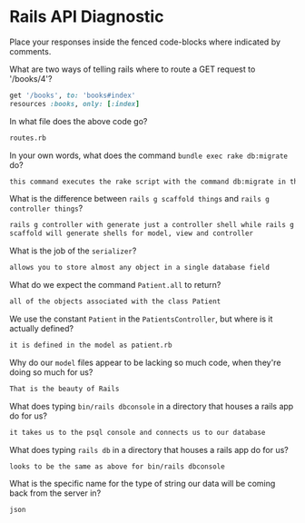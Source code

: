 # Rails API Diagnostic

Place your responses inside the fenced code-blocks where indicated by comments.


What are two ways of telling rails where to route a GET request to '/books/4'?

```rb
get '/books', to: 'books#index'
resources :books, only: [:index]
```

In what file does the above code go?

```md
routes.rb
```

In your own words, what does the command `bundle exec rake db:migrate` do?

```md
this command executes the rake script with the command db:migrate in the context


```

What is the difference between `rails g scaffold things` and
`rails g controller things`?

```md
rails g controller with generate just a controller shell while rails g
scaffold will generate shells for model, view and controller
```

What is the job of the `serializer`?

```md
allows you to store almost any object in a single database field
```

What do we expect the command `Patient.all` to return?

```md
all of the objects associated with the class Patient
```

We use the constant `Patient` in the `PatientsController`, but where is it
actually defined?

```md
it is defined in the model as patient.rb
```

Why do our `model` files appear to be lacking so much code, when they're doing
so much for us?

```md
That is the beauty of Rails
```

What does typing `bin/rails dbconsole` in a directory that houses a rails app do for
us?

```md
it takes us to the psql console and connects us to our database
```

What does typing `rails db` in a directory that houses a rails app do for us?

```md
looks to be the same as above for bin/rails dbconsole
```

What is the specific name for the type of string our data will be coming back
from the server in?

```md
json
```
